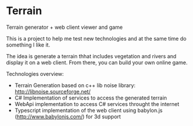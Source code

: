 # Terrain
Terrain generator + web client viewer and game

This is a project to help me test new technologies and at the same time do something I like it.

The idea is generate a terrain thhat includes vegetation and rivers and display it on a web client. From there, you can build your own online game.

Technologies overview:
- Terrain Generation based on c++ lib noise library: http://libnoise.sourceforge.net/
- C# Implementation of services to access the generated terrain
- WebApi implementation to access C# services throught the internet
- Typescript implementation of the web client using babylon.js (http://www.babylonjs.com/) for 3d support

